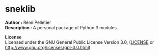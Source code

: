 # sneklib   
**Author :** Rémi Pelletier   
**Description :** A personal package of Python 3 modules.

**License**  
Licensed under the GNU General Public License Version 3.0, ([LICENSE](LICENSE) or http://www.gnu.org/licenses/gpl-3.0.html).
